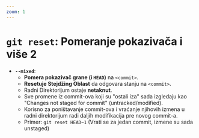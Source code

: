```yaml
---
zoom: 1
---
```


# `git reset`: Pomeranje pokazivača i više 2

<v-clicks>

- **`--mixed`**:
  - **Pomera pokazivač grane (i `HEAD`)** na `<commit>`.
  - **Resetuje Stejdžing Oblast** da odgovara stanju na `<commit>`.
  - Radni Direktorijum ostaje **netaknut**.
  - Sve promene iz commit-ova koji su "ostali iza" sada izgledaju kao "Changes not staged for commit" (untracked/modified).
  - Korisno za poništavanje commit-ova i vraćanje njihovih izmena u radni direktorijum radi daljih modifikacija pre novog commit-a.
  - Primer: `git reset HEAD~1` (Vrati se za jedan commit, izmene su sada unstaged)

</v-clicks>
